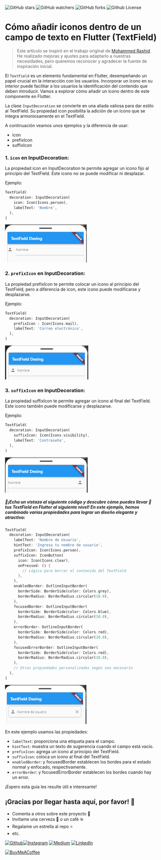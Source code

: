 ![GitHub stars](https://img.shields.io/github/stars/kristiancdev/TextField_Flutter?color=blueviolet)
![GitHub watchers](https://img.shields.io/github/watchers/kristiancdev/TextField_Flutter?color=important&logoColor=important)
![GitHub forks](https://img.shields.io/github/forks/kristiancdev/TextField_Flutter?color=success)
![Github License](https://img.shields.io/badge/LICENCE-MIT-red)

# Cómo añadir iconos dentro de un campo de texto en Flutter (TextField)

>Este artículo se inspiró en el trabajo original de [Mohammed Rashid](https://codingwithrashid.com/how-to-add-icon-inside-textfield-in-flutter/). He realizado mejoras y ajustes para adaptarlo a nuestras necesidades, pero queremos reconocer y agradecer la fuente de inspiración inicial.

El `TextField` es un elemento fundamental en Flutter, desempeñando un papel crucial en la interacción con los usuarios. Incorporar un ícono en su interior puede facilitar a los usuarios la identificación del contenido que deben introducir. Vamos a explorar cómo añadir un ícono dentro de este componente en Flutter.

La clase `InputDecoration` se convierte en una aliada valiosa para dar estilo al TextField. Su propiedad icon posibilita la adición de un ícono que se integra armoniosamente en el TextField.

A continuación veamos unos ejemplos y la diferencia de usar:
- icon
- prefixIcon
- suffixIcon 

### 1. `icon` en InputDecoration:

La propiedad icon en InputDecoration te permite agregar un icono fijo al principio del TextField. Este icono no se puede modificar ni desplazar.

Ejemplo:
```dart
TextField(
  decoration: InputDecoration(
    icon: Icon(Icons.person),
    labelText: 'Nombre',
  ),
)
```
![icon](./assets/icon.png)

### 2. `prefixIcon` en InputDecoration:

La propiedad prefixIcon te permite colocar un icono al principio del TextField, pero a diferencia de icon, este icono puede modificarse y desplazarse.

Ejemplo:
```dart
TextField(
  decoration: InputDecoration(
    prefixIcon : Icon(Icons.mail),
    labelText: 'Correo electrónico',
  ),
)
```
![prefixIcon](./assets/prefixIcon.png)

### 3. `suffixIcon` en InputDecoration:

La propiedad suffixIcon te permite agregar un icono al final del TextField. Este icono también puede modificarse y desplazarse.

Ejemplo:
```dart
TextField(
  decoration: InputDecoration(
    suffixIcon: Icon(Icons.visibility),
    labelText: 'Contraseña',
  ),
)
```
![suffixIcon](./assets/suffixIcon.png)

##### 🎨¡Echa un vistazo al siguiente código y descubre cómo puedes llevar 🚀 tus TextField en Flutter al siguiente nivel! En este ejemplo, hemos combinado varias propiedades para lograr un diseño elegante y atractivo:

```dart
TextField(
  decoration: InputDecoration(
    labelText: 'Nombre de Usuario',
    hintText: 'Ingresa tu nombre de usuario',
    prefixIcon: Icon(Icons.person),
    suffixIcon: IconButton(
      icon: Icon(Icons.clear),
      onPressed: () {
        // Lógica para borrar el contenido del TextField
      },
    ),
    enabledBorder: OutlineInputBorder(
      borderSide: BorderSide(color: Colors.grey),
      borderRadius: BorderRadius.circular(10.0),
    ),
    focusedBorder: OutlineInputBorder(
      borderSide: BorderSide(color: Colors.blue),
      borderRadius: BorderRadius.circular(10.0),
    ),
    errorBorder: OutlineInputBorder(
      borderSide: BorderSide(color: Colors.red),
      borderRadius: BorderRadius.circular(10.0),
    ),
    focusedErrorBorder: OutlineInputBorder(
      borderSide: BorderSide(color: Colors.red),
      borderRadius: BorderRadius.circular(10.0),
    ),
    // Otras propiedades personalizadas según sea necesario
  ),
)
```
![ejemplo](./assets/ejemplo.png)

En este ejemplo usamos las propiedades:

- `labelText`: proporciona una etiqueta para el campo.
- `hintText`: muestra un texto de sugerencia cuando el campo está vacío.
- `prefixIcon`: agrega un icono al principio del TextField.
- `suffixIcon`: coloca un icono al final del TextField.
- `enabledBorder`: y focusedBorder establecen los bordes para el estado normal y enfocado, respectivamente.
- `errorBorder`: y focusedErrorBorder establecen los bordes cuando hay un error.

¡Espero esta guía les resulte útil e interesante!

## ¡Gracias por llegar hasta aquí, por favor! 🎁
- Comenta a otros sobre este proyecto 📢
- Invítame una cerveza 🍺 o un café ☕
- Regalame un estrella al repo ⭐
- etc.

<p>
<a href="https://github.com/kristiancdev" target="_blank"><img alt="Github" src="https://img.shields.io/badge/GitHub-%2312100E.svg?&style=for-the-badge&logo=Github&logoColor=white" /></a><a href="https://www.instagram.com/kristiancdev/" target="_blank"><img alt="Instagram" src="https://img.shields.io/badge/instagram-%23E4405F.svg?&style=for-the-badge&logo=instagram&logoColor=white" /></a> <a href="https://www.tiktok.com/@kristiancdev" target="_blank"><img alt="Medium" src="https://img.shields.io/badge/tiktok-%2312100E.svg?&style=for-the-badge&logo=tiktok&logoColor=white" /></a>
  <a href="https://www.linkedin.com/in/cristiancevallos" target="_blank"><img alt="LinkedIn" src="https://img.shields.io/badge/linkedin-%230077B5.svg?&style=for-the-badge&logo=linkedin&logoColor=white" /></a>
</p>

[![BuyMeACoffee](https://img.shields.io/badge/Buy_Me_A_Coffee-apoya_mi_trabajo-FFDD00?style=for-the-badge&logo=buy-me-a-coffee&logoColor=white&labelColor=101010)](https://www.buymeacoffee.com/kristiancdev)
